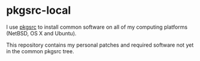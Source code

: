 pkgsrc-local
============

I use [pkgsrc][pkgsrc] to install common software on all of my computing 
platforms (NetBSD, OS X and Ubuntu).

This repository contains my personal patches and required software not yet in
the common pkgsrc tree.


[pkgsrc]:http://pkgsrc.org/
